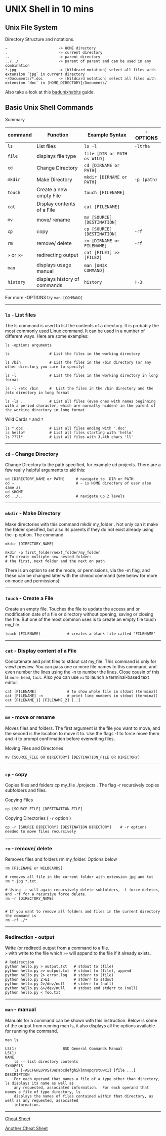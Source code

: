 # UNIX Shell in 10 mins

## **Unix File System** 
Directory Structure and notations.

    ~                       -> HOME directory 
    .                       -> current directory 
    ..                      -> parent directory 
    ../../                  -> parent of parent and can be used in any combination
    *.jpg                   -> [Wildcard notation] select all files with extension `jpg` in current directory 
    ~/Documents/*.doc       -> [Wildcard notation] select all files with extension `doc` in [HOME_DIRECTORY]/Documents/
Also take a look at this [badunixhabits](https://www.ibm.com/developerworks/aix/library/au-badunixhabits.html) guide.



## **Basic Unix Shell Commands**

Summary 

| command     | Function                     | Example Syntax               | -OPTIONS    |
| ---         | ---                          | ---                          | ---         |
| `ls`        | List files                   | `ls -l`                      | `-ltrha`    |
| `file`      | displays file type           | `file [DIR or PATH os WILD]` |             |
| `cd`        | Change Directory             | `cd [DIRNAME or PATH]`       |             |
| `mkdir`     | Make Directory               | `mkdir [DIRNAME or PATH]`    | `-p (path)` |
| `touch`     | Create a new empty File      | `touch [FILENAME]`           |             |
| `cat`       | Display contents of a File   | `cat [FILENAME]`             |             |
| `mv`        | move/ rename                 | `mv [SOURCE][DESTINATION]`   |             |
| `cp`        | copy                         | `cp [SOURCE][DESTINATION]`   | `-rf`       |
| `rm`        | remove/ delete               | `rm [DIRNAME or FILENAME]`   | `-rf`       |
| `>` or `>>` | redirecting output           | `cat [FILE1] >> [FILE2]`     |             |
| `man`       | displays usage manual        | `man [UNIX COMMAND]`         |             |
| `history`   | displays history of commands | `history`                    | `!-3`       |



For more -OPTIONS try `man [COMMAND]`


---


### `ls`  - List files 
The ls command is used to list the contents of a directory. It is probably the most commonly used Linux command. It can be used in a number of different ways. Here are some examples: 
    
    ls -options arguments

    ls                  # List the files in the working directory

    ls /bin	            # List the files in the /bin directory (or any other directory you care to specify)

    ls -l	            # List the files in the working directory in long format

    ls -l /etc /bin	    #  List the files in the /bin directory and the /etc directory in long format

    ls -la ..           # List all files (even ones with names beginning with a period character, which are normally hidden) in the parent of the working directory in long format

Wild Cards `*` and `?`

    ls *.doc            # List all files ending with '.doc' 
    ls hello*           # List all files starting with 'hello'
    ls ??ll*            # List all files with 3,4th chars 'll' 

---

### `cd` - Change Directory
Change Directory to the path specified, for example cd projects. There are a few really helpful arguments to aid this:
 
    cd [DIRECTORY_NAME or PATH]     # navigate to  DIR or PATH
    cd ~                            # ~ is HOME directory of user also same as
    cd $HOME
    cd ../..                        # navigate up 2 levels

---

### `mkdir` - Make Directory
Make directories with this command mkdir my_folder . Not only can it make the folder specified, but also its parents if they do not exist already using the -p option. The command 

    mkdir [DIRECTORY_NAME]
    
    mkdir -p first_folder/next_folder/my_folder 
    # To create multiple new nested folder: 
    # the first, next folder and the next on path
    
There is an option to set the mode, or permissions, via the -m flag, and these can be changed later with the chmod command (see below for more on mode and permissions).

---

### `touch` - Create a File 
Create an empty file. Touches the file to update the access and or modification date of a file or directory without opening, saving or closing the file. But one of the most common uses is to create an empty file touch my_file.
 
    touch [FILENAME]            # creates a blank file called 'FILENAME'


---

### `cat` - Display content of a File
Concatenate and print files to stdout cat my_file. This command is only for view/ preview. 
You can pass one or more file names to this command, and even number the lines using the -n to number the lines. Close cousin of this is `more`, `head`, `tail`. Also you can use  `vi` to launch a terminal-based text editor. 

    cat [FILENAME]              # to show whole file in stdout (terminal)
    cat [FILENAME] -n           # print line numbers in stdout (terminal)
    cat [FILENAME_1] [FILENAME_2] [..]

---

    
### `mv` - move or rename 
Moves files and folders. The first argument is the file you want to move, and the second is the location to move it to. Use the flags -f to force move them and -i to prompt confirmation before overwriting files.

Moving Files and Directories 
    
    mv [SOURCE_FILE OR DIRECTORY] [DESTINATION_FILE OR DIRECTORY] 

---

### `cp` - copy 
Copies files and folders cp my_file ./projects . The flag -r recursively copies subfolders and files.


Copying Files
    
    cp [SOURCE_FILE] [DESTINATION_FILE] 

Copying Directories ( `-r` option )

    cp -r [SOURCE DIRECTORY] [DESTINATION DIRECTORY]    # -r options needed to move files recursively

---

### `rm` - remove/ delete
Removes files and folders rm my_folder. Options below
 
    rm [FILENAME or WILDCARDS]

    # removes all file in the current folder with extension jpg and txt
    rm *.jpg *.txt 
    
    # Using -r will again recursively delete subfolders, -f force deletes, and -rf for a recursive force delete. 
    rm -r [DIRECTORY_NAME]

    
    # If you want to remove all folders and files in the current directory the command is 
    rm -rf ./* 

---

### Redirection - output
Write (or redirect) output from a command to a file.  
`>` with write to the file which `>>` will append to the file if it already exists. 

    # Redirection
    python hello.py > output.txt   # stdout to (file)
    python hello.py >> output.txt  # stdout to (file), append
    python hello.py 2> error.log   # stderr to (file)
    python hello.py 2>&1           # stderr to stdout
    python hello.py 2>/dev/null    # stderr to (null)
    python hello.py &>/dev/null    # stdout and stderr to (null)
    python hello.py < foo.txt

---

###  `man` - manual
Manuals for a command can be shown with this instruction. Below is some of the output from running man ls, it also displays all the options available for running the command.

    man ls 

    LS(1)                     BSD General Commands Manual                    LS(1)
    NAME
        ls -- list directory contents
    SYNOPSIS
        ls [-ABCFGHLOPRSTUW@abcdefghiklmnopqrstuwx1] [file ...]
    DESCRIPTION
        For each operand that names a file of a type other than directory, ls displays its name as well as
        any requested, associated information.  For each operand that names a file of type directory, ls
        displays the names of files contained within that directory, as well as any requested, associated
        information.

---

[Cheat Sheet](../unix-cheat-sheet/)

[Another Cheat Sheet](https://devhints.io/bash)